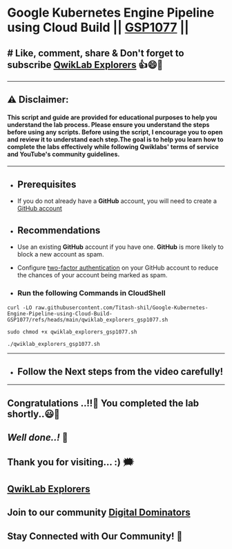 # Google Kubernetes Engine Pipeline using Cloud Build || [GSP1077](https://www.cloudskillsboost.google/focuses/52829?parent=catalog) ||

## # Like, comment, share & Don't forget to subscribe [QwikLab Explorers](https://youtube.com/@titashshil?si=RgamNu1dc9jVIbJN) 👍😄🤝

---
## ⚠️ **Disclaimer:**
#### This script and guide are provided for educational purposes to help you understand the lab process. Please ensure you understand the steps before using any scripts. Before using the script, I encourage you to open and review it to understand each step.The goal is to help you learn how to complete the labs effectively while following Qwiklabs' terms of service and YouTube's community guidelines.

---
- ## **Prerequisites**

- If you do not already have a **GitHub** account, you will need to create a [GitHub account](https://github.com/signup)

- ## **Recommendations**

- Use an existing **GitHub** account if you have one. **GitHub** is more likely to block a new account as spam.

- Configure [two-factor authentication](https://docs.github.com/en/authentication/securing-your-account-with-two-factor-authentication-2fa/configuring-two-factor-authentication) on your GitHub account to reduce the chances of your account being marked as spam.

- ### Run the following Commands in CloudShell

```
curl -LO raw.githubusercontent.com/Titash-shil/Google-Kubernetes-Engine-Pipeline-using-Cloud-Build-GSP1077/refs/heads/main/qwiklab_explorers_gsp1077.sh

sudo chmod +x qwiklab_explorers_gsp1077.sh

./qwiklab_explorers_gsp1077.sh
```
---

- ## Follow the Next steps from the video carefully!

---

## Congratulations ..!!🎉  You completed the lab shortly..😃💯

## *Well done..!* 👏

## Thank you for visiting... :) 🗯️

## [QwikLab Explorers](https://youtube.com/@titashshil?si=RgamNu1dc9jVIbJN)

## Join to our community [Digital Dominators](https://chat.whatsapp.com/J0o1beFGCHfJ8ZHGKjcqkd)

## Stay Connected with Our Community! 💬 
